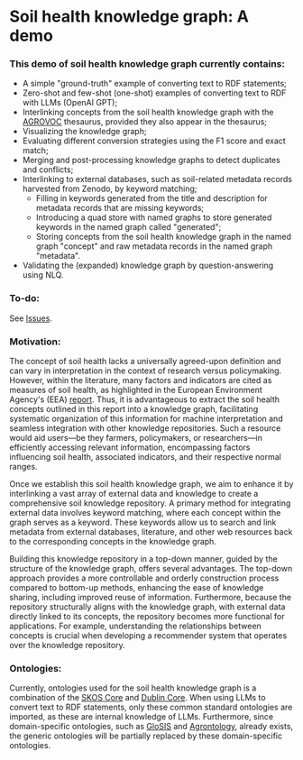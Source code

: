 # Soil health knowledge graph: A demo
### This demo of soil health knowledge graph currently contains:
- A simple "ground-truth" example of converting text to RDF statements;
- Zero-shot and few-shot (one-shot) examples of converting text to RDF with LLMs (OpenAI GPT);
- Interlinking concepts from the soil health knowledge graph with the [AGROVOC](https://aims.fao.org/aos/agrovoc) thesaurus, provided they also appear in the thesaurus;
- Visualizing the knowledge graph;
- Evaluating different conversion strategies using the F1 score and exact match;
- Merging and post-processing knowledge graphs to detect duplicates and conflicts;
- Interlinking to external databases, such as soil-related metadata records harvested from Zenodo, by keyword matching;
  - Filling in keywords generated from the title and description for metadata records that are missing keywords;
  - Introducing a quad store with named graphs to store generated keywords in the named graph called "generated";
  - Storing concepts from the soil health knowledge graph in the named graph "concept" and raw metadata records in the named graph "metadata".
- Validating the (expanded) knowledge graph by question-answering using NLQ.

### To-do:
See [Issues](https://github.com/soilwise-he/soil-health-knowledge-graph/issues).

### Motivation:
The concept of soil health lacks a universally agreed-upon definition and can vary in interpretation in the context of research versus policymaking. However, within the literature, many factors and indicators are cited as measures of soil health, as highlighted in the European Environment Agency's (EEA) [report](https://op.europa.eu/en/publication-detail/-/publication/1687a21d-9df1-11ed-b508-01aa75ed71a1). Thus, it is advantageous to extract the soil health concepts outlined in this report into a knowledge graph, facilitating systematic organization of this information for machine interpretation and seamless integration with other knowledge repositories. Such a resource would aid users—be they farmers, policymakers, or researchers—in efficiently accessing relevant information, encompassing factors influencing soil health, associated indicators, and their respective normal ranges.

Once we establish this soil health knowledge graph, we aim to enhance it by interlinking a vast array of external data and knowledge to create a comprehensive soil knowledge repository. A primary method for integrating external data involves keyword matching, where each concept within the graph serves as a keyword. These keywords allow us to search and link metadata from external databases, literature, and other web resources back to the corresponding concepts in the knowledge graph.

Building this knowledge repository in a top-down manner, guided by the structure of the knowledge graph, offers several advantages. The top-down approach provides a more controllable and orderly construction process compared to bottom-up methods, enhancing the ease of knowledge sharing, including improved reuse of information. Furthermore, because the repository structurally aligns with the knowledge graph, with external data directly linked to its concepts, the repository becomes more functional for applications. For example, understanding the relationships between concepts is crucial when developing a recommender system that operates over the knowledge repository.

### Ontologies:
Currently, ontologies used for the soil health knowledge graph is a combination of the [SKOS Core](https://www.w3.org/2009/08/skos-reference/skos.html) and [Dublin Core](https://www.dublincore.org/specifications/dublin-core/). When using LLMs to convert text to RDF statements, only these common standard ontologies are imported, as these are internal knowledge of LLMs. Furthermore, since domain-specific ontologies, such as [GloSIS](https://glosis-ld.github.io/glosis/) and [Agrontology](https://aims.fao.org/aos/agrontology), already exists, the generic ontologies will be partially replaced by these domain-specific ontologies.
